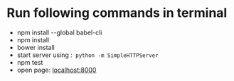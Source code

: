 # Run following commands in terminal

  - npm install --global babel-cli
  - npm install
  - bower install
  - start server using :```  python -m SimpleHTTPServer ``` 
  - npm test
  - open page: [localhost:8000]



  [localhost:8000]: <http://localhost:8000>
  